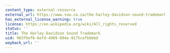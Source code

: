 ```yaml
---
content_type: external-resource
external_url: https://www.svw.co.za/the-harley-davidson-sound-trademark/
has_external_license_warning: true
license: https://en.wikipedia.org/wiki/All_rights_reserved
status: ''
title: The Harley-Davidson Sound Trademark
uid: 903f6ef6-6efd-4909-894a-9175cefbbbbd
wayback_url: ''
---
```

